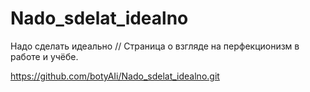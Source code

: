 # Nado_sdelat_idealno
Надо сделать идеально // Страница о взгляде на перфекционизм в работе и учёбе.

https://github.com/botyAIi/Nado_sdelat_idealno.git
